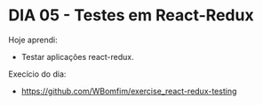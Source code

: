 # DIA 05 - Testes em React-Redux

Hoje aprendi:

- Testar aplicações react-redux.

Execício do dia: 

- https://github.com/WBomfim/exercise_react-redux-testing

